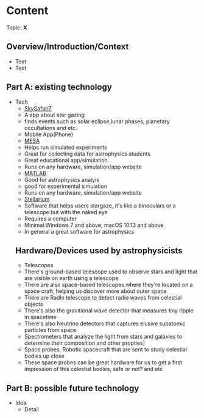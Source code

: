 # Content
Topic: **X**

## Overview/Introduction/Context
* Text
* Text

## Part A: existing technology
* Tech
  * [SkySafari7](https://skysafariastronomy.com/)
  * A app about star gazing
  * finds events such as solar eclipse,lunar phases, planetary occultations and etc.
  * Mobile App(Phone)
  * [MESA](https://mesastar.org/)
  * Helps run simulated experiments
  * Great for collecting data for astrophysics students
  * Great educational app/simulation.
  * Runs on any hardware, simulation/app website
  * [MATLAB](https://www.mathworks.com/matlabcentral/fileexchange/69815-astronomy-astrophysics-toolbox-for-matlab-maat)
  * Good for astrophysics analyis
  * good for experimental simulation
  * Runs on any hardware, simulation/app website
  * [Stellarium](https://stellarium.org/)
  * Software that helps users stargaze, it's like a binoculars or a telescope but with the naked eye
  * Requires a computer
  * Minimal:Windows 7 and above; macOS 10.13 and above
  * In general a great software for astrophysics
  ## Hardware/Devices used by astrophysicists
  * Telescopes
  * There's ground-based telescope used to observe stars and light that are visible on earth using a telescope
  * There are also space-based telescopes where they're located on a space craft, helping us discover more about outer space
  * There are Radio telescope to  detect radio waves from celestial objects
  * There's also the gravitional wave detector that measures tiny ripple in spacetime
  * There's also Neutrino detectors that captures elusive subatomic particles from space
  * Spectrometers that analyze the light from stars and galaxies to determine their composition  and other propties]
  * Space probes, Robotic  spacecraft that are sent to study celestial bodies up close
  * These space probes can be great hardware for us to get a first impression of this celestial bodies, safe or not? and etc

## Part B: possible future technology
* Idea
  * Detail
